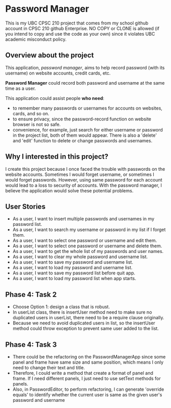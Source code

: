 
# Password Manager

This is my UBC CPSC 210 project that comes from my school github account in CPSC 210 github Enterprise. NO 
COPY or CLONE is allowed (if you intend to copy and use the code as your own) since it violates UBC academic misconduct policy.

## Overview about the project

This application, *password manager*, aims to help record password (with its username) on 
website accounts, credit cards, etc. 

**Password Manager** could record both password and username at the same time as a user.

This application could assist people **who need**:
- to remember many passwords or usernames for accounts on websites, cards, and so on.
- to ensure privacy, since the password-record function on website browser is not so safe.
- convenience, for example, just search for either username or password in the project list, both of them would
appear. There is also a 'delete' and 'edit' function to delete or change passwords and usernames.


## Why I interested in this project?

I create this project because I once faced the trouble with passwords on the website
accounts. Sometimes I would forget username, or sometimes I would forget passwords.
However, using same password for each account would lead to a loss to security of accounts. 
With the password manager, I believe the application would solve these potential problems.

## User Stories
- As a user, I want to insert multiple passwords and usernames in my password list.
- As a user, I want to search my username or password in my list if I forget them.
- As a user, I want to select one password or username and edit them.
- As a user, I want to select one password or username and delete them.
- As a user, I want to get the whole list of my passwords and user names.
- As a user, I want to clear my whole password and username list.
- As a user, I want to save my password and username list.
- As a user, I want to load my password and username list.
- As a user, I want to save my password list before quit app.
- As a user, I want to load my password list when app starts.

## Phase 4: Task 2
- Choose Option 1: design a class that is robust.
- In userList class, there is insertUser method need to make sure no duplicated users in userList, 
there need to be a require clause originally.
- Because we need to avoid duplicated users in list, so the insertUser method 
could throw exception to prevent same user added to the list.

## Phase 4: Task 3
- There could be the refactoring on the PasswordManagerApp since some panel and frame have
same size and same position, which means I only need to change their text and title.
- Therefore, I could write a method that create a format of panel and frame. 
If I need different panels, I just need to use setText methods for panels.
- Also, in PasswordEditor, to perform refactoring, 
I can generate 'override equals' to identify whether 
the current user is same as the given user's password and username



